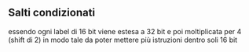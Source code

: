 ## Salti condizionati
essendo ogni label di 16 bit viene estesa a 32 bit e poi moltiplicata per 4 (shift di 2) in modo tale da poter mettere più istruzioni dentro soli 16 bit

